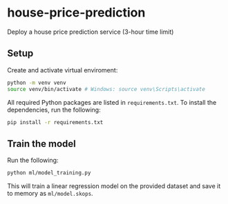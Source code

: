# house-price-prediction
Deploy a house price prediction service (3-hour time limit)


## Setup

Create and activate virtual enviroment:

```bash
python -m venv venv
source venv/bin/activate # Windows: source venv\Scripts\activate
```

All required Python packages are listed in `requirements.txt`. To install the dependencies, run the following:

```bash
pip install -r requirements.txt
```


## Train the model

Run the following: 

```bash
python ml/model_training.py
```

This will train a linear regression model on the provided dataset and save it to memory as `ml/model.skops`.
